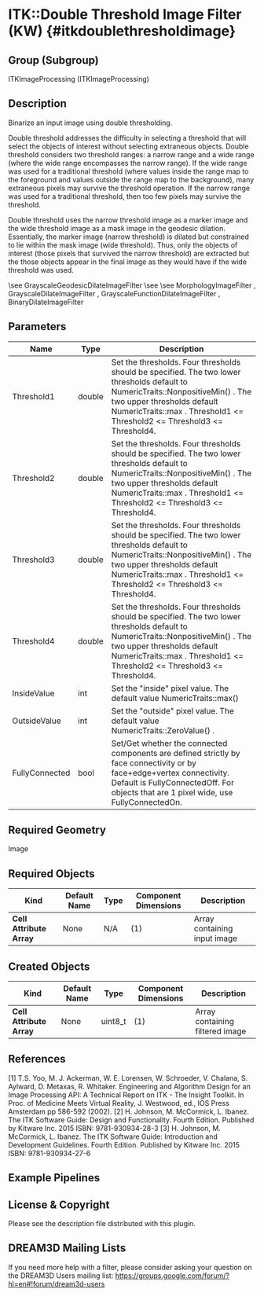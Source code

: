 ITK::Double Threshold Image Filter (KW) {#itkdoublethresholdimage}
=======================

## Group (Subgroup) ##

ITKImageProcessing (ITKImageProcessing)

## Description ##

Binarize an input image using double thresholding.

Double threshold addresses the difficulty in selecting a threshold that will select the objects of interest without selecting extraneous objects. Double threshold considers two threshold ranges: a narrow range and a wide range (where the wide range encompasses the narrow range). If the wide range was used for a traditional threshold (where values inside the range map to the foreground and values outside the range map to the background), many extraneous pixels may survive the threshold operation. If the narrow range was used for a traditional threshold, then too few pixels may survive the threshold.

Double threshold uses the narrow threshold image as a marker image and the wide threshold image as a mask image in the geodesic dilation. Essentially, the marker image (narrow threshold) is dilated but constrained to lie within the mask image (wide threshold). Thus, only the objects of interest (those pixels that survived the narrow threshold) are extracted but the those objects appear in the final image as they would have if the wide threshold was used.

\see GrayscaleGeodesicDilateImageFilter 
\see 
\see MorphologyImageFilter , GrayscaleDilateImageFilter , GrayscaleFunctionDilateImageFilter , BinaryDilateImageFilter

## Parameters ##

| Name | Type | Description |
|------|------|-------------|
| Threshold1 | double| Set the thresholds. Four thresholds should be specified. The two lower thresholds default to NumericTraits<InputPixelType>::NonpositiveMin() . The two upper thresholds default NumericTraits<InputPixelType>::max . Threshold1 <= Threshold2 <= Threshold3 <= Threshold4. |
| Threshold2 | double| Set the thresholds. Four thresholds should be specified. The two lower thresholds default to NumericTraits<InputPixelType>::NonpositiveMin() . The two upper thresholds default NumericTraits<InputPixelType>::max . Threshold1 <= Threshold2 <= Threshold3 <= Threshold4. |
| Threshold3 | double| Set the thresholds. Four thresholds should be specified. The two lower thresholds default to NumericTraits<InputPixelType>::NonpositiveMin() . The two upper thresholds default NumericTraits<InputPixelType>::max . Threshold1 <= Threshold2 <= Threshold3 <= Threshold4. |
| Threshold4 | double| Set the thresholds. Four thresholds should be specified. The two lower thresholds default to NumericTraits<InputPixelType>::NonpositiveMin() . The two upper thresholds default NumericTraits<InputPixelType>::max . Threshold1 <= Threshold2 <= Threshold3 <= Threshold4. |
| InsideValue | int| Set the "inside" pixel value. The default value NumericTraits<OutputPixelType>::max() |
| OutsideValue | int| Set the "outside" pixel value. The default value NumericTraits<OutputPixelType>::ZeroValue() . |
| FullyConnected | bool| Set/Get whether the connected components are defined strictly by face connectivity or by face+edge+vertex connectivity. Default is FullyConnectedOff. For objects that are 1 pixel wide, use FullyConnectedOn. |


## Required Geometry ##

Image

## Required Objects ##

| Kind | Default Name | Type | Component Dimensions | Description |
|------|--------------|------|----------------------|-------------|
| **Cell Attribute Array** | None | N/A | (1)  | Array containing input image

## Created Objects ##

| Kind | Default Name | Type | Component Dimensions | Description |
|------|--------------|------|----------------------|-------------|
| **Cell Attribute Array** | None | uint8_t | (1)  | Array containing filtered image

## References ##

[1] T.S. Yoo, M. J. Ackerman, W. E. Lorensen, W. Schroeder, V. Chalana, S. Aylward, D. Metaxas, R. Whitaker. Engineering and Algorithm Design for an Image Processing API: A Technical Report on ITK - The Insight Toolkit. In Proc. of Medicine Meets Virtual Reality, J. Westwood, ed., IOS Press Amsterdam pp 586-592 (2002). 
[2] H. Johnson, M. McCormick, L. Ibanez. The ITK Software Guide: Design and Functionality. Fourth Edition. Published by Kitware Inc. 2015 ISBN: 9781-930934-28-3
[3] H. Johnson, M. McCormick, L. Ibanez. The ITK Software Guide: Introduction and Development Guidelines. Fourth Edition. Published by Kitware Inc. 2015 ISBN: 9781-930934-27-6

## Example Pipelines ##



## License & Copyright ##

Please see the description file distributed with this plugin.

## DREAM3D Mailing Lists ##

If you need more help with a filter, please consider asking your question on the DREAM3D Users mailing list:
https://groups.google.com/forum/?hl=en#!forum/dream3d-users
